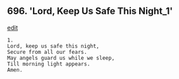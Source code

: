 
## 696.  'Lord, Keep Us Safe This Night\_1'
[edit](https://docs.google.com/document/d/1%2Dl%2DBIEWQHhjqsOWgMwuI5p6m9Dl99CTv/edit?mode=html)



    1.
    Lord, keep us safe this night, 
    Secure from all our fears. 
    May angels guard us while we sleep, 
    Till morning light appears. 
    Amen.
